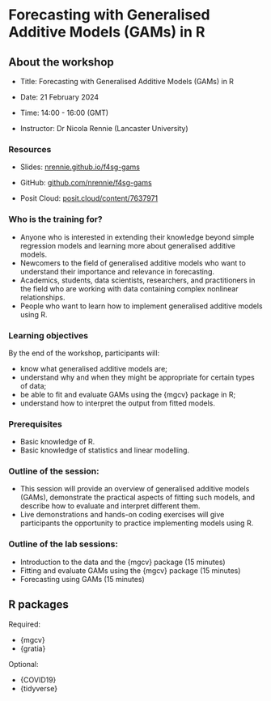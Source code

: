 # Forecasting with Generalised Additive Models (GAMs) in R

## About the workshop

* Title: Forecasting with Generalised Additive Models (GAMs) in R

* Date: 21 February 2024

* Time: 14:00 - 16:00 (GMT)

* Instructor: Dr Nicola Rennie (Lancaster University)

### Resources

* Slides: [nrennie.github.io/f4sg-gams](https://nrennie.github.io/f4sg-gams/)

* GitHub: [github.com/nrennie/f4sg-gams](https://github.com/nrennie/f4sg-gams)

* Posit Cloud: [posit.cloud/content/7637971](https://posit.cloud/content/7637971)

### Who is the training for?

* Anyone who is interested in extending their knowledge beyond simple regression models and learning more about generalised additive models. 
* Newcomers to the field of generalised additive models who want to understand their importance and relevance in forecasting.
* Academics, students, data scientists, researchers, and practitioners in the field who are working with data containing complex nonlinear relationships.
* People who want to learn how to implement generalised additive models using R.

### Learning objectives

By the end of the workshop, participants will:

* know what generalised additive models are;
* understand why and when they might be appropriate for certain types of data;
* be able to fit and evaluate GAMs using the {mgcv} package in R;
* understand how to interpret the output from fitted models.

### Prerequisites

* Basic knowledge of R.
* Basic knowledge of statistics and linear modelling.

### Outline of the session:

* This session will provide an overview of generalised additive models (GAMs), demonstrate the practical aspects of fitting such models, and describe how to evaluate and interpret different them.
* Live demonstrations and hands-on coding exercises will give participants the opportunity to practice implementing models using R.

### Outline of the lab sessions:

* Introduction to the data and the {mgcv} package (15 minutes)
* Fitting and evaluate GAMs using the {mgcv} package (15 minutes)
* Forecasting using GAMs (15 minutes)

##  R packages

Required:

* {mgcv}
* {gratia}

Optional:

* {COVID19}
* {tidyverse}